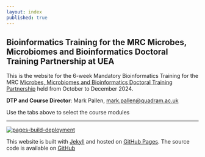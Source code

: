 ```yaml
---
layout: index
published: true
---
```



## Bioinformatics Training for the MRC Microbes, Microbiomes and Bioinformatics Doctoral Training Partnership at UEA

This is the website for the 6-week Mandatory Bioinformatics Training for the MRC [Microbes, Microbiomes and Bioinformatics Doctoral Training Partnership](https://www.uea.ac.uk/research/research-with-us/postgraduate-research/latest-phds-and-research-studentships/partnerships-in-doctoral-training/mmb) held from October to December 2024. 

**DTP and Course Director**: Mark Pallen, mark.pallen@quadram.ac.uk

Use the tabs above to select the course modules

---

[![pages-build-deployment](https://github.com/mmbdtp/mmbdtp.github.io/actions/workflows/pages/pages-build-deployment/badge.svg)](https://github.com/mmbdtp/mmbdtp.github.io/actions/workflows/pages/pages-build-deployment)

This website is built with [Jekyll](https://jekyllrb.com/) and hosted on [GitHub Pages](https://pages.github.com/). The source code is available on [GitHub](https://github.com/mmbdtp/mmbdtp.github.io)

 
